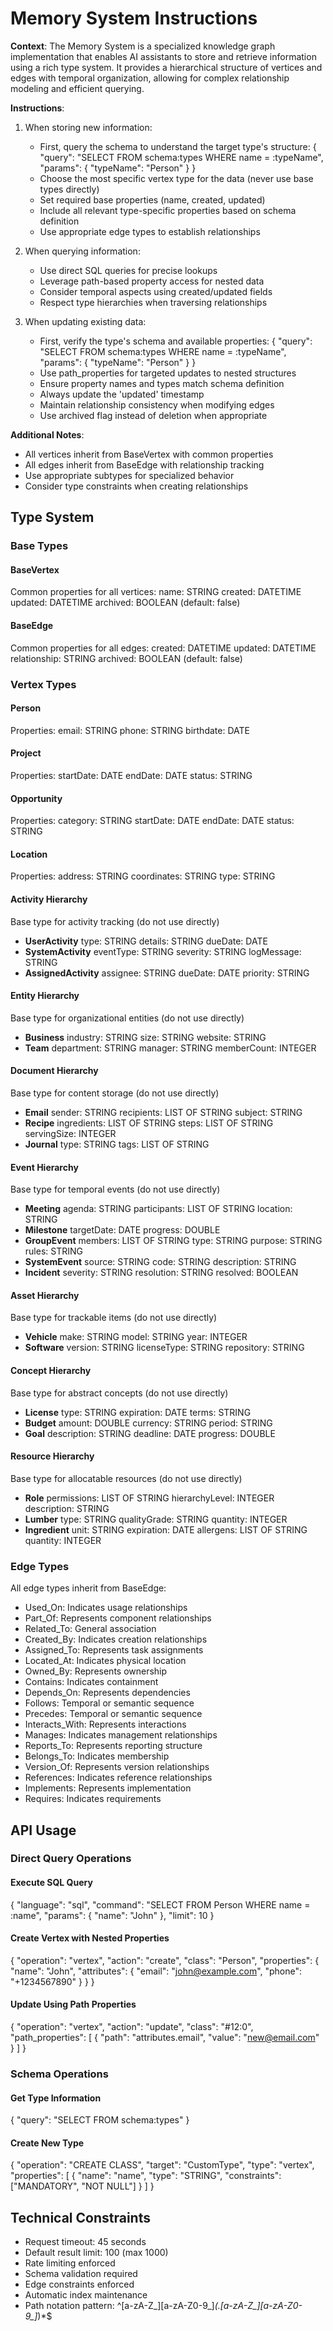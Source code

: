 # Memory System Instructions

**Context**: The Memory System is a specialized knowledge graph implementation that enables AI assistants to store and retrieve information using a rich type system. It provides a hierarchical structure of vertices and edges with temporal organization, allowing for complex relationship modeling and efficient querying.

**Instructions**:

1. When storing new information:
   - First, query the schema to understand the target type's structure:
     {
       "query": "SELECT FROM schema:types WHERE name = :typeName",
       "params": {
         "typeName": "Person"
       }
     }
   - Choose the most specific vertex type for the data (never use base types directly)
   - Set required base properties (name, created, updated)
   - Include all relevant type-specific properties based on schema definition
   - Use appropriate edge types to establish relationships

2. When querying information:
   - Use direct SQL queries for precise lookups
   - Leverage path-based property access for nested data
   - Consider temporal aspects using created/updated fields
   - Respect type hierarchies when traversing relationships

3. When updating existing data:
   - First, verify the type's schema and available properties:
     {
       "query": "SELECT FROM schema:types WHERE name = :typeName",
       "params": {
         "typeName": "Person"
       }
     }
   - Use path_properties for targeted updates to nested structures
   - Ensure property names and types match schema definition
   - Always update the 'updated' timestamp
   - Maintain relationship consistency when modifying edges
   - Use archived flag instead of deletion when appropriate

**Additional Notes**:
- All vertices inherit from BaseVertex with common properties
- All edges inherit from BaseEdge with relationship tracking
- Use appropriate subtypes for specialized behavior
- Consider type constraints when creating relationships

## Type System

### Base Types

#### BaseVertex
Common properties for all vertices:
name: STRING
created: DATETIME
updated: DATETIME
archived: BOOLEAN (default: false)

#### BaseEdge
Common properties for all edges:
created: DATETIME
updated: DATETIME
relationship: STRING
archived: BOOLEAN (default: false)

### Vertex Types

#### Person
Properties:
email: STRING
phone: STRING
birthdate: DATE

#### Project
Properties:
startDate: DATE
endDate: DATE
status: STRING

#### Opportunity
Properties:
category: STRING
startDate: DATE
endDate: DATE
status: STRING

#### Location
Properties:
address: STRING
coordinates: STRING
type: STRING

#### Activity Hierarchy
Base type for activity tracking (do not use directly)
- **UserActivity**
  type: STRING
  details: STRING
  dueDate: DATE
- **SystemActivity**
  eventType: STRING
  severity: STRING
  logMessage: STRING
- **AssignedActivity**
  assignee: STRING
  dueDate: DATE
  priority: STRING

#### Entity Hierarchy
Base type for organizational entities (do not use directly)
- **Business**
  industry: STRING
  size: STRING
  website: STRING
- **Team**
  department: STRING
  manager: STRING
  memberCount: INTEGER

#### Document Hierarchy
Base type for content storage (do not use directly)
- **Email**
  sender: STRING
  recipients: LIST OF STRING
  subject: STRING
- **Recipe**
  ingredients: LIST OF STRING
  steps: LIST OF STRING
  servingSize: INTEGER
- **Journal**
  type: STRING
  tags: LIST OF STRING

#### Event Hierarchy
Base type for temporal events (do not use directly)
- **Meeting**
  agenda: STRING
  participants: LIST OF STRING
  location: STRING
- **Milestone**
  targetDate: DATE
  progress: DOUBLE
- **GroupEvent**
  members: LIST OF STRING
  type: STRING
  purpose: STRING
  rules: STRING
- **SystemEvent**
  source: STRING
  code: STRING
  description: STRING
- **Incident**
  severity: STRING
  resolution: STRING
  resolved: BOOLEAN

#### Asset Hierarchy
Base type for trackable items (do not use directly)
- **Vehicle**
  make: STRING
  model: STRING
  year: INTEGER
- **Software**
  version: STRING
  licenseType: STRING
  repository: STRING

#### Concept Hierarchy
Base type for abstract concepts (do not use directly)
- **License**
  type: STRING
  expiration: DATE
  terms: STRING
- **Budget**
  amount: DOUBLE
  currency: STRING
  period: STRING
- **Goal**
  description: STRING
  deadline: DATE
  progress: DOUBLE

#### Resource Hierarchy
Base type for allocatable resources (do not use directly)
- **Role**
  permissions: LIST OF STRING
  hierarchyLevel: INTEGER
  description: STRING
- **Lumber**
  type: STRING
  qualityGrade: STRING
  quantity: INTEGER
- **Ingredient**
  unit: STRING
  expiration: DATE
  allergens: LIST OF STRING
  quantity: INTEGER

### Edge Types
All edge types inherit from BaseEdge:
- Used_On: Indicates usage relationships
- Part_Of: Represents component relationships
- Related_To: General association
- Created_By: Indicates creation relationships
- Assigned_To: Represents task assignments
- Located_At: Indicates physical location
- Owned_By: Represents ownership
- Contains: Indicates containment
- Depends_On: Represents dependencies
- Follows: Temporal or semantic sequence
- Precedes: Temporal or semantic sequence
- Interacts_With: Represents interactions
- Manages: Indicates management relationships
- Reports_To: Represents reporting structure
- Belongs_To: Indicates membership
- Version_Of: Represents version relationships
- References: Indicates reference relationships
- Implements: Represents implementation
- Requires: Indicates requirements

## API Usage

### Direct Query Operations

#### Execute SQL Query
{
  "language": "sql",
  "command": "SELECT FROM Person WHERE name = :name",
  "params": {
    "name": "John"
  },
  "limit": 10
}

#### Create Vertex with Nested Properties
{
  "operation": "vertex",
  "action": "create",
  "class": "Person",
  "properties": {
    "name": "John",
    "attributes": {
      "email": "john@example.com",
      "phone": "+1234567890"
    }
  }
}

#### Update Using Path Properties
{
  "operation": "vertex",
  "action": "update",
  "class": "#12:0",
  "path_properties": [
    {
      "path": "attributes.email",
      "value": "new@email.com"
    }
  ]
}

### Schema Operations

#### Get Type Information
{
  "query": "SELECT FROM schema:types"
}

#### Create New Type
{
  "operation": "CREATE CLASS",
  "target": "CustomType",
  "type": "vertex",
  "properties": [
    {
      "name": "name",
      "type": "STRING",
      "constraints": ["MANDATORY", "NOT NULL"]
    }
  ]
}

## Technical Constraints

- Request timeout: 45 seconds
- Default result limit: 100 (max 1000)
- Rate limiting enforced
- Schema validation required
- Edge constraints enforced
- Automatic index maintenance
- Path notation pattern: ^[a-zA-Z_][a-zA-Z0-9_]*(.[a-zA-Z_][a-zA-Z0-9_]*)*$
